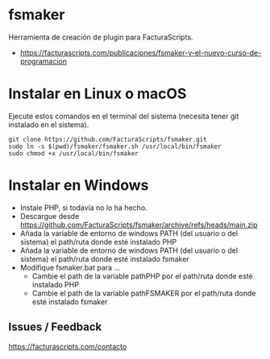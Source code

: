 # fsmaker
Herramienta de creación de plugin para FacturaScripts.
- https://facturascripts.com/publicaciones/fsmaker-y-el-nuevo-curso-de-programacion

# Instalar en Linux o macOS
Ejecute estos comandos en el terminal del sistema (necesita tener git instalado en el sistema).

```
git clone https://github.com/FacturaScripts/fsmaker.git
sudo ln -s $(pwd)/fsmaker/fsmaker.sh /usr/local/bin/fsmaker
sudo chmod +x /usr/local/bin/fsmaker
```

# Instalar en Windows
- Instale PHP, si todavía no lo ha hecho.
- Descargue desde https://github.com/FacturaScripts/fsmaker/archive/refs/heads/main.zip 
- Añada la variable de entorno de windows PATH (del usuario o del sistema) el path/ruta donde esté instalado PHP
- Añada la variable de entorno de windows PATH (del usuario o del sistema) el path/ruta donde esté instalado fsmaker 
- Modifique fsmaker.bat para ...
  + Cambie el path de la variable pathPHP por el path/ruta donde esté instalado PHP
  + Cambie el path de la variable pathFSMAKER por el path/ruta donde esté instalado fsmaker

## Issues / Feedback
https://facturascripts.com/contacto